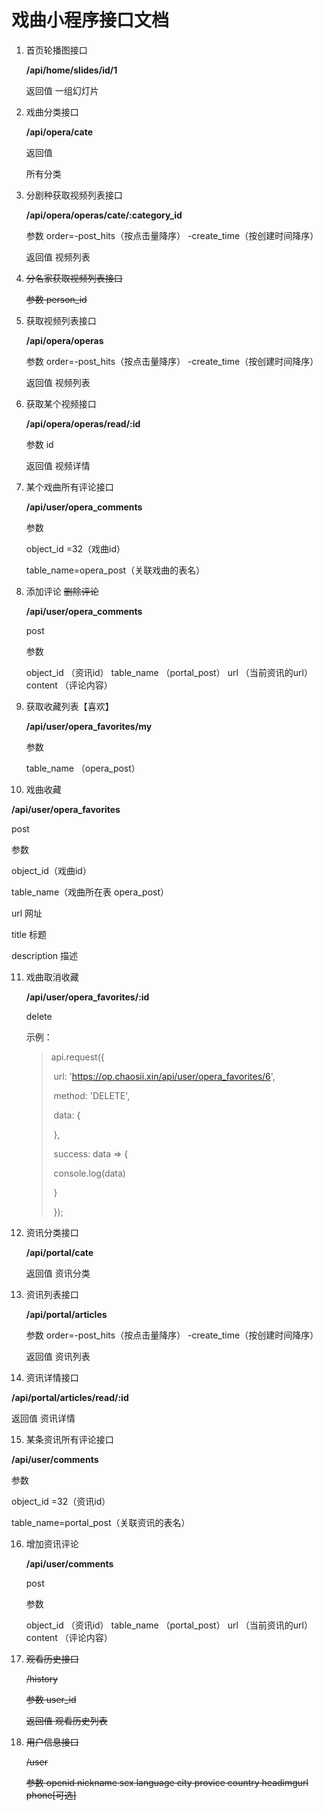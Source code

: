 # 戏曲小程序接口文档

1. 首页轮播图接口

   **/api/home/slides/id/1**

   返回值 一组幻灯片

2. 戏曲分类接口

   **/api/opera/cate**

   返回值

   所有分类

3. 分剧种获取视频列表接口

   **/api/opera/operas/cate/:category_id**

   参数 order=-post_hits（按点击量降序） -create_time（按创建时间降序）

   返回值 视频列表

4. ~~分名家获取视频列表接口~~

   ~~参数 person_id~~

5. 获取视频列表接口

   **/api/opera/operas**

   参数 order=-post_hits（按点击量降序） -create_time（按创建时间降序）

   返回值 视频列表

6. 获取某个视频接口

   **/api/opera/operas/read/:id**

   参数 id

   返回值 视频详情

7. 某个戏曲所有评论接口

   **/api/user/opera_comments**

   参数 

   object_id =32（戏曲id）

   table_name=opera_post（关联戏曲的表名）

8. 添加评论 ~~删除评论~~

   **/api/user/opera_comments**

   post

   参数

   object_id （资讯id）
   table_name （portal_post）
   url （当前资讯的url）
   content （评论内容）

9. 获取收藏列表【喜欢】

   **/api/user/opera_favorites/my**

   参数

   table_name （opera_post）

10. 戏曲收藏

   **/api/user/opera_favorites**

   post

   参数

   object_id（戏曲id）

   table_name（戏曲所在表 opera_post）

   url 网址

   title 标题

   description 描述

11. 戏曲取消收藏

    **/api/user/opera_favorites/:id**

    delete

    示例：

    > api.request({
    >
    > ​          url: 'https://op.chaosii.xin/api/user/opera_favorites/6',
    >
    > ​          method: 'DELETE',
    >
    > ​          data: {
    >
    > ​          },
    >
    > ​          success: data => {
    >
    > ​            console.log(data)
    >
    > ​          }
    >
    > ​        });

12. 资讯分类接口

    **/api/portal/cate**

    返回值 资讯分类

13. 资讯列表接口

    **/api/portal/articles**

    参数 order=-post_hits（按点击量降序） -create_time（按创建时间降序）

    返回值 资讯列表

14. 资讯详情接口

   **/api/portal/articles/read/:id**

   返回值 资讯详情

15. 某条资讯所有评论接口

   **/api/user/comments**

   参数 

   object_id =32（资讯id）

   table_name=portal_post（关联资讯的表名）

16. 增加资讯评论

    **/api/user/comments**

    post

    参数

    object_id （资讯id）
    table_name （portal_post）
    url （当前资讯的url）
    content （评论内容）

17. ~~观看历史接口~~

    ~~/history~~

    ~~参数 user_id~~

    ~~返回值 观看历史列表~~

18. ~~用户信息接口~~

    ~~/user~~

    ~~参数 openid nickname sex language city provice country headimgurl phone[可选]~~